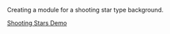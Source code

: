 
Creating a module for a shooting star type background.

[Shooting Stars Demo](https://shooting-stars-demo.gradys.dev/)
